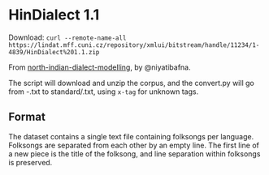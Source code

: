 # HinDialect 1.1

Download: `curl --remote-name-all https://lindat.mff.cuni.cz/repository/xmlui/bitstream/handle/11234/1-4839/HinDialect%201.1.zip`

From [north-indian-dialect-modelling](https://github.com/niyatibafna/north-indian-dialect-modelling), by @niyatibafna.


The script will download and unzip the corpus, and the convert.py will go from <langname>-<tag>.txt to standard/<bcp47tag>.txt, using `x-tag` for unknown tags.

## Format

The dataset contains a single text file containing folksongs per language. Folksongs are separated from each other by an empty line. The first line of a new piece is the title of the folksong, and line separation within folksongs is preserved.
